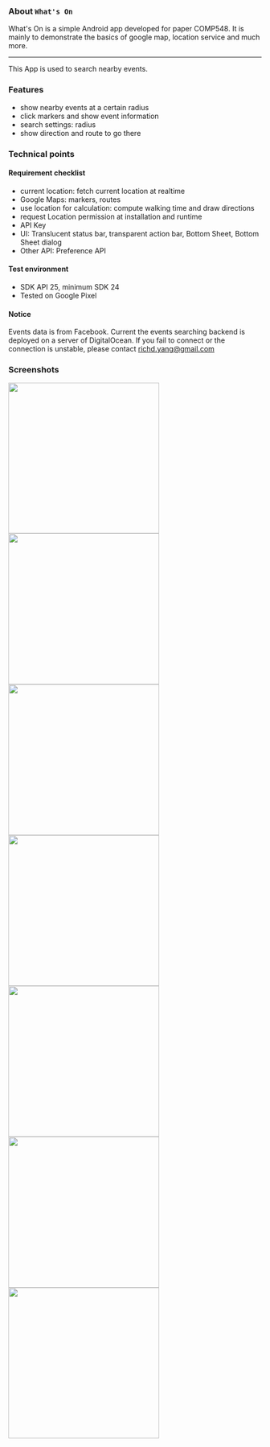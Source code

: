 
### About `What's On`

What's On is a simple Android app developed for paper COMP548.
It is mainly to demonstrate the basics of google map, location service and much more.

---

This App is used to search nearby events.

### Features

- show nearby events at a certain radius
- click markers and show event information
- search settings: radius
- show direction and route to go there

### Technical points

#### Requirement checklist

* current location: fetch current location at realtime
* Google Maps: markers, routes
* use location for calculation: compute walking time and draw directions
* request Location permission at installation and runtime
* API Key
* UI: Translucent status bar, transparent action bar, Bottom Sheet, Bottom Sheet dialog
* Other API: Preference API

#### Test environment

- SDK API 25, minimum SDK 24
- Tested on Google Pixel

#### Notice

Events data is from Facebook. Current the events searching backend is deployed on a server of DigitalOcean.
If you fail to connect or the connection is unstable, please contact richd.yang@gmail.com

### Screenshots

<img src="Screenshot1.png" width="300" />
<img src="Screenshot2.png" width="300" />
<img src="Screenshot3.png" width="300" />
<img src="Screenshot4.png" width="300" />
<img src="Screenshot5.png" width="300" />
<img src="Screenshot6.png" width="300" />
<img src="Screenshot7.png" width="300" />